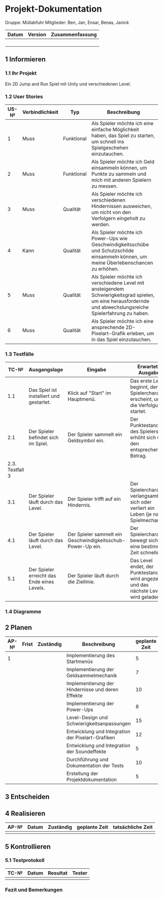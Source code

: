 # Projekt-Dokumentation


Gruppe: Müllabfuhr
Mitglieder: Ben, Jan, Ensar, Benas, Janick

| Datum | Version | Zusammenfassung                                              |
| ----- | ------- | ------------------------------------------------------------ |
|      |   |  |
|     |     |           |
| | | |
| | | |


## 1 Informieren

### 1.1 Ihr Projekt

Ein 2D Jump and Run Spiel mit Unity und verschiedenen Level.

### 1.2 User Stories

| US-№ | Verbindlichkeit | Typ  | Beschreibung                       |
| ---- | --------------- | ---- | ---------------------------------- |
| 1    |       Muss        |  Funktional   |Als Spieler möchte ich eine einfache Möglichkeit haben, das Spiel zu starten, um schnell ins Spielgeschehen einzutauchen. |
|  2 |       Muss        |   Funktional   |   Als Spieler möchte ich Geld einsammeln können, um Punkte zu sammeln und mich mit anderen Spielern zu messen.    |
| 3  |        Muss         |   Qualität   | Als Spieler möchte ich verschiedenen Hindernissen ausweichen, um nicht von den Verfolgern eingeholt zu werden.  |
|  4 |        Kann     |   Qualität | Als Spieler möchte ich Power-Ups wie Geschwindigkeitsschübe und Schutzschilde einsammeln können, um meine Überlebenschancen zu erhöhen.     |
| 5  |      Muss          | Qualität    |Als Spieler möchte ich verschiedene Level mit ansteigendem Schwierigkeitsgrad spielen, um eine herausfordernde und abwechslungsreiche Spielerfahrung zu haben.   |
|  6 |     Muss         |  Qualität  |Als Spieler möchte ich eine ansprechende 2D-Pixelart-Grafik erleben, um in das Spiel einzutauchen.       |



### 1.3 Testfälle

| TC-№ | Ausgangslage | Eingabe | Erwartete Ausgabe |
| ---- | ------------ | ------- | ----------------- |
|  1.1 |   Das Spiel ist installiert und gestartet.     |    Klick auf "Start" im Hauptmenü.    |       Das erste Level beginnt, der Spielercharakter erscheint, und die Verfolgung startet.       |
|  2.1 |    Der Spieler befindet sich im Spiel.    |   Der Spieler sammelt ein Geldsymbol ein.     |        Der Punktestand des Spielers erhöht sich um den entsprechenden Betrag.
2.3. Testfall 3       |
| 3.1 |      Der Spieler läuft durch das Level.       |    Der Spieler trifft auf ein Hindernis.     |        Der Spielercharakter verlangsamt sich oder verliert ein Leben (je nach Spielmechanik).        |
| 4.1  |      Der Spieler läuft durch das Level.      |   Der Spieler sammelt ein Geschwindigkeitsschub-Power-Up ein.   |     Der Spielercharakter bewegt sich für eine bestimmte Zeit schneller.       |
|  5.1 |     Der Spieler erreicht das Ende eines Levels.       |  Der Spieler läuft durch die Ziellinie.    |    Das Level endet, der Punktestand wird angezeigt, und das nächste Level wird geladen.          |



### 1.4 Diagramme



## 2 Planen

| AP-№ | Frist | Zuständig | Beschreibung | geplante Zeit |
| ---- | ----- | --------- | ------------ | ------------- |
| 1  |     |        |    Implementierung des Startmenüs     |     5     |
|  |     |       |       Implementierung der Geldsammelmechanik      |     7     |
|   |    |          |     Implementierung der Hindernisse und deren Effekte	    |     10    |
|   |      |         |       Implementierung der Power-Ups    |      8     |
|  |       |        |    Level-Design und Schwierigkeitsanpassungen    |    15       |
|   |  |         |       Entwicklung und Integration der Pixelart-Grafiken	       |      12     |
|   |      |          |   Entwicklung und Integration der Soundeffekte	       |     5     |
|   |      |         |      Durchführung und Dokumentation der Tests     |       10      |
|  |      |           |      Erstellung der Projektdokumentation      |       5     |


## 3 Entscheiden







## 4 Realisieren

| AP-№ |Datum     | Zuständig  | geplante Zeit | tatsächliche Zeit |
|------|------------|------------|---------------|-------------------|
|   |  |    |     |       |






## 5 Kontrollieren

### 5.1 Testprotokoll

| TC-№ | Datum | Resultat | Tester |
| ---- | ----- | -------- | ------ |
|   |     |       |    |


### Fazit und Bemerkungen



